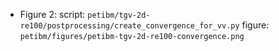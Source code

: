* Figure 2:
  script: `petibm/tgv-2d-re100/postprocessing/create_convergence_for_vv.py`
  figure: `petibm/figures/petibm-tgv-2d-re100-convergence.png`
